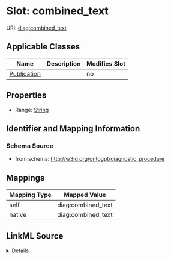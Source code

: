 

# Slot: combined_text

URI: [diag:combined_text](http://w3id.org/ontogpt/diagnostic_procedure/combined_text)



<!-- no inheritance hierarchy -->





## Applicable Classes

| Name | Description | Modifies Slot |
| --- | --- | --- |
| [Publication](Publication.md) |  |  no  |







## Properties

* Range: [String](String.md)





## Identifier and Mapping Information







### Schema Source


* from schema: http://w3id.org/ontogpt/diagnostic_procedure




## Mappings

| Mapping Type | Mapped Value |
| ---  | ---  |
| self | diag:combined_text |
| native | diag:combined_text |




## LinkML Source

<details>
```yaml
name: combined_text
from_schema: http://w3id.org/ontogpt/diagnostic_procedure
rank: 1000
alias: combined_text
owner: Publication
domain_of:
- Publication
range: string

```
</details>